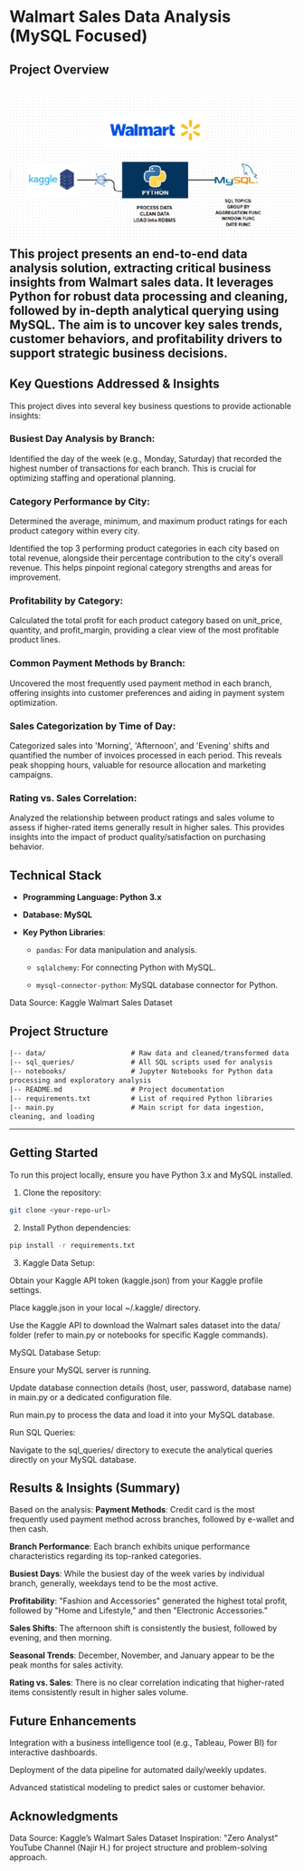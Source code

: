 # Walmart Sales Data Analysis (MySQL Focused)
## Project Overview
![Project Pipeline](https://github.com/belquisshemy/Walmert_Sales_analysis/blob/main/walmart_project_pipeline.png)
This project presents an end-to-end data analysis solution, extracting critical business insights from Walmart sales data. It leverages Python for robust data processing and cleaning, followed by in-depth analytical querying using MySQL. The aim is to uncover key sales trends, customer behaviors, and profitability drivers to support strategic business decisions.
---

## Key Questions Addressed & Insights
This project dives into several key business questions to provide actionable insights:

### Busiest Day Analysis by Branch:

Identified the day of the week (e.g., Monday, Saturday) that recorded the highest number of transactions for each branch. This is crucial for optimizing staffing and operational planning.

### Category Performance by City:

Determined the average, minimum, and maximum product ratings for each product category within every city.

Identified the top 3 performing product categories in each city based on total revenue, alongside their percentage contribution to the city's overall revenue. This helps pinpoint regional category strengths and areas for improvement.

### Profitability by Category:

Calculated the total profit for each product category based on unit_price, quantity, and profit_margin, providing a clear view of the most profitable product lines.

### Common Payment Methods by Branch:

Uncovered the most frequently used payment method in each branch, offering insights into customer preferences and aiding in payment system optimization.

### Sales Categorization by Time of Day:

Categorized sales into 'Morning', 'Afternoon', and 'Evening' shifts and quantified the number of invoices processed in each period. This reveals peak shopping hours, valuable for resource allocation and marketing campaigns.

### Rating vs. Sales Correlation:

Analyzed the relationship between product ratings and sales volume to assess if higher-rated items generally result in higher sales. This provides insights into the impact of product quality/satisfaction on purchasing behavior.

## Technical Stack
- **Programming Language: Python 3.x**

- **Database: MySQL**

- **Key Python Libraries**:

  - `pandas`: For data manipulation and analysis.

  - `sqlalchemy`: For connecting Python with MySQL.

  - `mysql-connector-python`: MySQL database connector for Python.

Data Source: Kaggle Walmart Sales Dataset

## Project Structure
```plaintext
|-- data/                     # Raw data and cleaned/transformed data
|-- sql_queries/              # All SQL scripts used for analysis
|-- notebooks/                # Jupyter Notebooks for Python data processing and exploratory analysis
|-- README.md                 # Project documentation
|-- requirements.txt          # List of required Python libraries
|-- main.py                   # Main script for data ingestion, cleaning, and loading
```
---

## Getting Started
To run this project locally, ensure you have Python 3.x and MySQL installed.

1. Clone the repository:
  ```bash
  git clone <your-repo-url>
  ```
2. Install Python dependencies:
  ```bash
  pip install -r requirements.txt
  ```
3. Kaggle Data Setup:

  Obtain your Kaggle API token (kaggle.json) from your Kaggle profile settings.
  
  Place kaggle.json in your local ~/.kaggle/ directory.
  
  Use the Kaggle API to download the Walmart sales dataset into the data/ folder (refer to main.py or notebooks for specific Kaggle commands).

MySQL Database Setup:

Ensure your MySQL server is running.

Update database connection details (host, user, password, database name) in main.py or a dedicated configuration file.

Run main.py to process the data and load it into your MySQL database.

Run SQL Queries:

Navigate to the sql_queries/ directory to execute the analytical queries directly on your MySQL database.

## Results & Insights (Summary)
Based on the analysis:
**Payment Methods**: Credit card is the most frequently used payment method across branches, followed by e-wallet and then cash.

**Branch Performance**: Each branch exhibits unique performance characteristics regarding its top-ranked categories.

**Busiest Days**: While the busiest day of the week varies by individual branch, generally, weekdays tend to be the most active.

**Profitability**: "Fashion and Accessories" generated the highest total profit, followed by "Home and Lifestyle," and then "Electronic Accessories."

**Sales Shifts**: The afternoon shift is consistently the busiest, followed by evening, and then morning.

**Seasonal Trends**: December, November, and January appear to be the peak months for sales activity.

**Rating vs. Sales**: There is no clear correlation indicating that higher-rated items consistently result in higher sales volume.
## Future Enhancements
Integration with a business intelligence tool (e.g., Tableau, Power BI) for interactive dashboards.

Deployment of the data pipeline for automated daily/weekly updates.

Advanced statistical modeling to predict sales or customer behavior.


## Acknowledgments
Data Source: Kaggle’s Walmart Sales Dataset
Inspiration: "Zero Analyst" YouTube Channel (Najir H.) for project structure and problem-solving approach.
